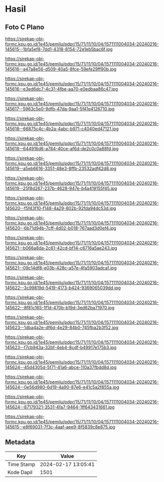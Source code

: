 # Hasil

## Foto C Plano

https://sirekap-obj-formc.kpu.go.id/1e45/pemilu/pdpr/15/71/11/10/04/1571111004034-20240216-145615--1bfa5ef8-7dd1-4318-8154-72e1eb5bac6f.jpg

https://sirekap-obj-formc.kpu.go.id/1e45/pemilu/pdpr/15/71/11/10/04/1571111004034-20240216-145616--a47a8e56-d509-40a5-8fce-59efe29ff90b.jpg

https://sirekap-obj-formc.kpu.go.id/1e45/pemilu/pdpr/15/71/11/10/04/1571111004034-20240216-145616--e3ed6dc7-4c31-4fbe-aa70-e0edbaa86c47.jpg

https://sirekap-obj-formc.kpu.go.id/1e45/pemilu/pdpr/15/71/11/10/04/1571111004034-20240216-145617--5963c5e0-9dfb-47da-9aa1-5f41e4126710.jpg

https://sirekap-obj-formc.kpu.go.id/1e45/pemilu/pdpr/15/71/11/10/04/1571111004034-20240216-145618--66875c4c-4b2a-4abc-b971-c4040ed47121.jpg

https://sirekap-obj-formc.kpu.go.id/1e45/pemilu/pdpr/15/71/11/10/04/1571111004034-20240216-145618--644916d6-a784-40ce-af6d-de2c0c0a88fd.jpg

https://sirekap-obj-formc.kpu.go.id/1e45/pemilu/pdpr/15/71/11/10/04/1571111004034-20240216-145619--a5eb6616-3351-48e3-8ffb-23532adf42d8.jpg

https://sirekap-obj-formc.kpu.go.id/1e45/pemilu/pdpr/15/71/11/10/04/1571111004034-20240216-145619--25f8d267-237b-4628-947e-b4a419155f45.jpg

https://sirekap-obj-formc.kpu.go.id/1e45/pemilu/pdpr/15/71/11/10/04/1571111004034-20240216-145620--f5f43f10-f148-4a29-802b-92fda94dc53d.jpg

https://sirekap-obj-formc.kpu.go.id/1e45/pemilu/pdpr/15/71/11/10/04/1571111004034-20240216-145620--6b71d94b-7cff-4d02-b018-767aad3d0ef4.jpg

https://sirekap-obj-formc.kpu.go.id/1e45/pemilu/pdpr/15/71/11/10/04/1571111004034-20240216-145621--b066a8da-2c61-42cd-bf14-c6716a5ae243.jpg

https://sirekap-obj-formc.kpu.go.id/1e45/pemilu/pdpr/15/71/11/10/04/1571111004034-20240216-145621--09c14df8-e03b-428c-a57e-4fa5903adca1.jpg

https://sirekap-obj-formc.kpu.go.id/1e45/pemilu/pdpr/15/71/11/10/04/1571111004034-20240216-145622--3c99819d-5419-4173-b424-9369065039dd.jpg

https://sirekap-obj-formc.kpu.go.id/1e45/pemilu/pdpr/15/71/11/10/04/1571111004034-20240216-145622--8f81c165-1f1d-470b-b19d-3ed62ba71970.jpg

https://sirekap-obj-formc.kpu.go.id/1e45/pemilu/pdpr/15/71/11/10/04/1571111004034-20240216-145623--1dba4a2e-df6d-4e29-84b0-745fba2b3f52.jpg

https://sirekap-obj-formc.kpu.go.id/1e45/pemilu/pdpr/15/71/11/10/04/1571111004034-20240216-145623--f7cb943a-32bf-4eb4-8cdf-b49917e175b3.jpg

https://sirekap-obj-formc.kpu.go.id/1e45/pemilu/pdpr/15/71/11/10/04/1571111004034-20240216-145624--45d4305d-5f71-41a6-abce-110a37fbdd8d.jpg

https://sirekap-obj-formc.kpu.go.id/1e45/pemilu/pdpr/15/71/11/10/04/1571111004034-20240216-145624--0e56d980-6d19-4a90-87e6-e41c5a2f855a.jpg

https://sirekap-obj-formc.kpu.go.id/1e45/pemilu/pdpr/15/71/11/10/04/1571111004034-20240216-145624--87179321-3531-4fa7-9464-1ff643431661.jpg

https://sirekap-obj-formc.kpu.go.id/1e45/pemilu/pdpr/15/71/11/10/04/1571111004034-20240216-145615--e8f69031-7f3c-4aaf-aee9-8f5839c8e875.jpg


## Metadata

| Key        | Value               |
| ---------- | ------------------- |
| Time Stamp | 2024-02-17 13:05:41 |
| Kode Dapil | 1501                |



